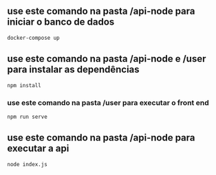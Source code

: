 ## use este comando na pasta /api-node para iniciar o banco de dados

```
docker-compose up
```

## use este comando na pasta /api-node e /user para instalar as dependências

```
npm install
```

### use este comando na pasta /user para executar o front end

```
npm run serve
```

## use este comando na pasta /api-node para executar a api

```
node index.js
```

